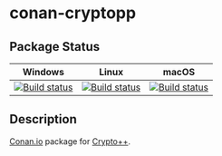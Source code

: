 # conan-cryptopp

## Package Status

| Windows | Linux | macOS |
|:-------:|:-----:|:-----:|
|[![Build status](https://ci.appveyor.com/api/projects/status/ftk50ys3sod02jqc/branch/testing%2F8.2.0?svg=true)](https://ci.appveyor.com/project/SpaceIm/conan-cryptopp)|[![Build status](https://github.com/SpaceIm/conan-cryptopp/workflows/.github/workflows/linux.yml/badge.svg?branch=testing%2F8.2.0)](https://github.com/SpaceIm/conan-cryptopp/actions/workflows/linux.yml?query=branch%3Atesting%2F8.2.0)|[![Build status](https://github.com/SpaceIm/conan-cryptopp/workflows/.github/workflows/macos.yml/badge.svg?branch=testing%2F8.2.0)](https://github.com/SpaceIm/conan-cryptopp/actions/workflows/macos.yml?query=branch%3Atesting%2F8.2.0)|

## Description

[Conan.io](https://conan.io) package for [Crypto++](https://cryptopp.com).
